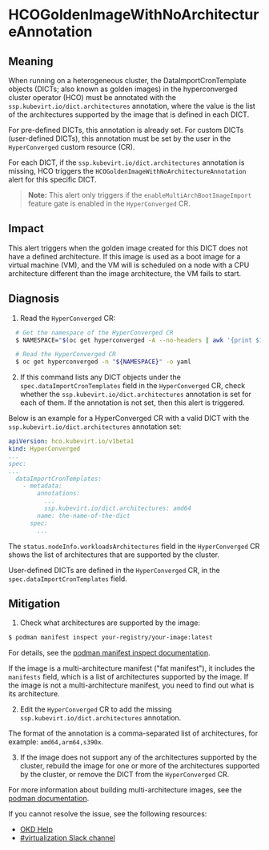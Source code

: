 # HCOGoldenImageWithNoArchitectureAnnotation

## Meaning

When running on a heterogeneous cluster, the DataImportCronTemplate objects
(DICTs; also known as golden images) in the hyperconverged cluster operator
(HCO) must be annotated with the `ssp.kubevirt.io/dict.architectures`
annotation, where the value is the list of the architectures supported by the
image that is defined in each DICT.

For pre-defined DICTs, this annotation is already set. For custom DICTs
(user-defined DICTs), this annotation must be set by the user in the
`HyperConverged` custom resource (CR).

For each DICT, if the `ssp.kubevirt.io/dict.architectures` annotation is
missing, HCO triggers the `HCOGoldenImageWithNoArchitectureAnnotation`
alert for this specific DICT.

> **Note:** This alert only triggers if the `enableMultiArchBootImageImport`
> feature gate is enabled in the `HyperConverged` CR.

## Impact

This alert triggers when the golden image created for this DICT does not have a
defined architecture. If this image is used as a boot image for a virtual
machine (VM), and the VM will is scheduled on a node with a CPU architecture
different than the image architecture, the VM fails to start.

## Diagnosis

1. Read the `HyperConverged` CR:

```bash
  # Get the namespace of the HyperConverged CR
  $ NAMESPACE="$(oc get hyperconverged -A --no-headers | awk '{print $1}')"

  # Read the HyperConverged CR
  $ oc get hyperconverged -n "${NAMESPACE}" -o yaml
```

2. If this command lists any DICT objects under the
`spec.dataImportCronTemplates` field in the `HyperConverged` CR, check whether
the `ssp.kubevirt.io/dict.architectures` annotation is set for each of them. If
the annotation is not set, then this alert is triggered.

Below is an example for a HyperConverged CR with a valid DICT with the
  `ssp.kubevirt.io/dict.architectures` annotation set:
  ```yaml
  apiVersion: hco.kubevirt.io/v1beta1
  kind: HyperConverged
  ...
  spec:
  ...
    dataImportCronTemplates:
      - metadata:
          annotations:
            ...
            ssp.kubevirt.io/dict.architectures: amd64
          name: the-name-of-the-dict
        spec:
          ...
```

The `status.nodeInfo.workloadsArchitectures` field in the `HyperConverged` CR
shows the list of architectures that are supported by the cluster.

User-defined DICTs are defined in the `HyperConverged` CR, in the
`spec.dataImportCronTemplates` field.

## Mitigation

1. Check what architectures are supported by the image:

```bash
$ podman manifest inspect your-registry/your-image:latest
```

For details, see the
[podman manifest inspect documentation](https://docs.podman.io/en/latest/markdown/podman-manifest-inspect.1.html).

If the image is a multi-architecture manifest ("fat manifest"), it includes the
`manifests` field, which is a list of architectures supported by the image. If
the image is not a multi-architecture manifest, you need to find out what
is its architecture.

2. Edit the `HyperConverged` CR to add the missing
`ssp.kubevirt.io/dict.architectures` annotation.

The format of the annotation is a comma-separated list of architectures,
for example: `amd64,arm64,s390x`.

3. If the image does not support any of the architectures supported by the
cluster, rebuild the image for one or more of the architectures supported
by the cluster, or remove the DICT from the `HyperConverged` CR.

For more information about building multi-architecture images, see the
[podman documentation](https://docs.podman.io/en/latest/markdown/podman-manifest-create.1.html).

<!--DS: If you cannot resolve the issue, log in to the
link:https://access.redhat.com[Customer Portal] and open a support case,
attaching the artifacts gathered during the diagnosis procedure.-->
<!--USstart-->
If you cannot resolve the issue, see the following resources:

- [OKD Help](https://okd.io/docs/community/help/)
- [#virtualization Slack channel](https://kubernetes.slack.com/channels/virtualization)

<!--USend-->
